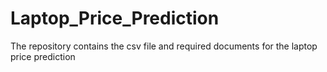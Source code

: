 # Laptop_Price_Prediction
The repository contains the csv file and required documents for the laptop price prediction 
